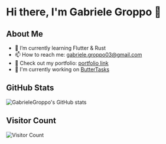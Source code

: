 # Hi there, I'm Gabriele Groppo 👋

## About Me
- 🌱 I’m currently learning Flutter & Rust
- 📫 How to reach me: [gabriele.groppo03@gmail.com](mailto:gabriele.groppo03@gmail.com)
- 🎨 Check out my portfolio: [portfolio link](https://gabrielegroppo.it)
- 🔭 I'm currently working on [ButterTasks](https://github.com/GabrieleGroppo/ButterTasks)
## GitHub Stats
![GabrieleGroppo's GitHub stats](https://github-readme-stats.vercel.app/api?username=GabrieleGroppo&show_icons=true&theme=radical)

## Visitor Count
![Visitor Count](https://profile-counter.glitch.me/GabrieleGroppo/count.svg)
